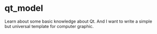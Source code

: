 # qt_model
Learn about some basic knowledge about Qt. And I want to write a simple but universal template for computer graphic.
